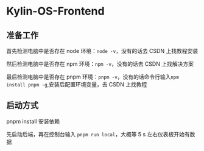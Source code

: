 # Kylin-OS-Frontend

## 准备工作

首先检测电脑中是否存在 node 环境：`node -v`，没有的话去 CSDN 上找教程安装

然后检测电脑中是否存在 npm 环境：`npm -v`，没有的话去 CSDN 上找解决方案

最后检测电脑中是否存在 pnpm 环境：`pnpm -v`，没有的话命令行输入`npm install pnpm -g`,安装后配置环境变量，去 CSDN 上找教程

## 启动方式

pnpm install 安装依赖

先启动后端，再在控制台输入 `pnpm run local`，大概等 5 s 左右仪表板开始有数据

